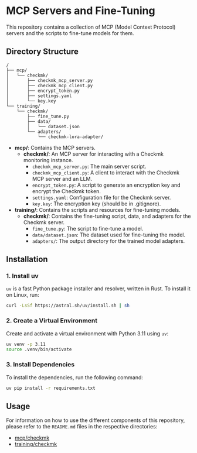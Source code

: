 # MCP Servers and Fine-Tuning

This repository contains a collection of MCP (Model Context Protocol) servers and the scripts to fine-tune models for them.

## Directory Structure

```
/
├── mcp/
│   └── checkmk/
│       ├── checkmk_mcp_server.py
│       ├── checkmk_mcp_client.py
│       ├── encrypt_token.py
│       ├── settings.yaml
│       └── key.key
└── training/
    └── checkmk/
        ├── fine_tune.py
        ├── data/
        │   └── dataset.json
        └── adapters/
            └── checkmk-lora-adapter/
```

- **mcp/**: Contains the MCP servers.
  - **checkmk/**: An MCP server for interacting with a Checkmk monitoring instance.
    - `checkmk_mcp_server.py`: The main server script.
    - `checkmk_mcp_client.py`: A client to interact with the Checkmk MCP server and an LLM.
    - `encrypt_token.py`: A script to generate an encryption key and encrypt the Checkmk token.
    - `settings.yaml`: Configuration file for the Checkmk server.
    - `key.key`: The encryption key (should be in .gitignore).
- **training/**: Contains the scripts and resources for fine-tuning models.
  - **checkmk/**: Contains the fine-tuning script, data, and adapters for the Checkmk server.
    - `fine_tune.py`: The script to fine-tune a model.
    - `data/dataset.json`: The dataset used for fine-tuning the model.
    - `adapters/`: The output directory for the trained model adapters.

## Installation

### 1. Install uv

`uv` is a fast Python package installer and resolver, written in Rust. To install it on Linux, run:

```bash
curl -LsSf https://astral.sh/uv/install.sh | sh
```

### 2. Create a Virtual Environment

Create and activate a virtual environment with Python 3.11 using `uv`:

```bash
uv venv -p 3.11
source .venv/bin/activate
```

### 3. Install Dependencies

To install the dependencies, run the following command:

```bash
uv pip install -r requirements.txt
```

## Usage

For information on how to use the different components of this repository, please refer to the `README.md` files in the respective directories:

- [mcp/checkmk](mcp/checkmk)
- [training/checkmk](training/checkmk)

